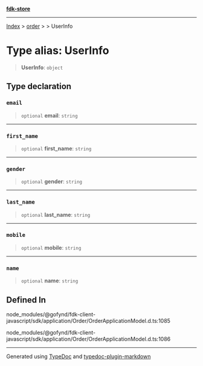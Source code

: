 [**fdk-store**](../../../README.md)
***

[Index](../../../API.md) > [order](../../README.md) > [<internal>](../README.md) > UserInfo

# Type alias: UserInfo

> **UserInfo**: `object`

## Type declaration

### `email`

> `optional` **email**: `string`

***

### `first_name`

> `optional` **first\_name**: `string`

***

### `gender`

> `optional` **gender**: `string`

***

### `last_name`

> `optional` **last\_name**: `string`

***

### `mobile`

> `optional` **mobile**: `string`

***

### `name`

> `optional` **name**: `string`

## Defined In

node\_modules/@gofynd/fdk-client-javascript/sdk/application/Order/OrderApplicationModel.d.ts:1085

node\_modules/@gofynd/fdk-client-javascript/sdk/application/Order/OrderApplicationModel.d.ts:1086

***
Generated using [TypeDoc](https://typedoc.org/) and [typedoc-plugin-markdown](https://www.npmjs.com/package/typedoc-plugin-markdown)
